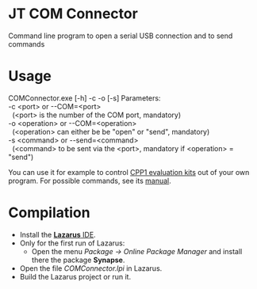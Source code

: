 # JT COM Connector
Command line program to open a serial USB connection and to send commands

# Usage

COMConnector.exe [-h] -c -o [-s]
Parameters:</br>
-c \<port\> or --COM=\<port\></br>
&nbsp;&nbsp;(\<port\> is the number of the COM port, mandatory)</br>
-o \<operation\> or --COM=\<operation\></br>
&nbsp;&nbsp;(\<operation\> can either be be "open" or "send", mandatory)</br>
-s \<command\> or --send=\<command\></br>
&nbsp;&nbsp;(\<command\> to be sent via the \<port\>, mandatory if \<operation\> = "send")</br>

You can use it for example to control [CPP1 evaluation kits](https://www.jobst-technologies.com/products/microfluidics/peristaltic-micropumps/#Evaluation_Kits) out of your own program.
For possible commands, see its [manual](https://www.jobst-technologies.com/wp-content/uploads/manual._cpp1_evakit_e2.3.0.pdf).

# Compilation

- Install the [**Lazarus** IDE](https://www.lazarus-ide.org/).
- Only for the first run of Lazarus:
  - Open the menu *Package → Online Package Manager* and install there the package **Synapse**.
- Open the file *COMConnector.lpi* in Lazarus.
- Build the Lazarus project or run it.
